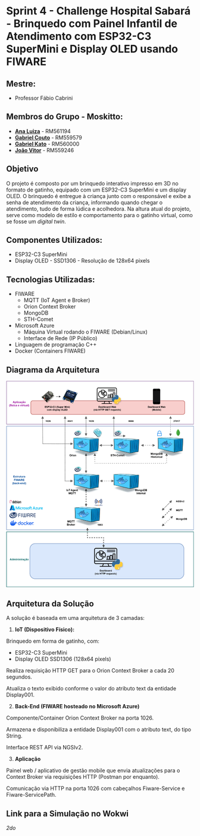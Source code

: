 # Sprint 4 - Challenge Hospital Sabará - Brinquedo com Painel Infantil de Atendimento com ESP32-C3 SuperMini e Display OLED usando FIWARE

## Mestre: 
- Professor Fábio Cabrini

## Membros do Grupo - **Moskitto**:
- [**Ana Luiza**](https://github.com/anarand) - RM561194
- [**Gabriel Couto**](https://github.com/rouri404) - RM559579
- [**Gabriel Kato**](https://github.com/kato8088) - RM560000
- [**João Vitor**](https://github.com/joaomatosq) - RM559246

## Objetivo
O projeto é composto por um brinquedo interativo impresso em 3D no formato de gatinho, equipado com um ESP32-C3 SuperMini e um display OLED. O brinquedo é entregue à criança junto com o responsável e exibe a senha de atendimento da criança, informando quando chegar o atendimento, tudo de forma lúdica e acolhedora. Na altura atual do projeto, serve como modelo de estilo e comportamento para o gatinho virtual, como se fosse um _digital twin_.

## Componentes Utilizados:
- ESP32-C3 SuperMini
- Display OLED - SSD1306 - Resolução de 128x64 pixels

## Tecnologias Utilizadas:
- FIWARE
  - MQTT (IoT Agent e Broker)
  - Orion Context Broker
  - MongoDB
  - STH-Comet
- Microsoft Azure
  - Máquina Virtual rodando o FIWARE (Debian/Linux)
  - Interface de Rede (IP Público)
- Linguagem de programação C++
- Docker (Containers FIWARE)

## Diagrama da Arquitetura
![Diagrama da Arquitetura](arquitetura_sprint4.png)

## Arquitetura da Solução

A solução é baseada em uma arquitetura de 3 camadas:

1. **IoT (Dispositivo Físico):**

Brinquedo em forma de gatinho, com:

- ESP32-C3 SuperMini
- Display OLED SSD1306 (128x64 pixels)

Realiza requisição HTTP GET para o Orion Context Broker a cada 20 segundos.

Atualiza o texto exibido conforme o valor do atributo text da entidade Display001.

2. **Back-End (FIWARE hosteado no Microsoft Azure)**

Componente/Container Orion Context Broker na porta 1026.

Armazena e disponibiliza a entidade Display001 com o atributo text, do tipo String.

Interface REST API via NGSIv2.

3. **Aplicação**

Painel web / aplicativo de gestão mobile que envia atualizações para o Context Broker via requisições HTTP (Postman por enquanto).

Comunicação via HTTP na porta 1026 com cabeçalhos Fiware-Service e Fiware-ServicePath.

## Link para a Simulação no Wokwi
<!-- ![Simulação](wokwi-simulação.png) -->
_2do_
<!-- Wokwi: https://wokwi.com/projects/428687533684130817 -->

<!-- ## :smile_cat: Explicação da Arquitetura
![Youtube](video-simulacao-youtube.png)

Youtube: https://youtu.be/tfh6tKAZBYQ

## :smile_cat: Video do Pitch
![Youtube](Gatinho-Sabará-youtube.png)

Youtube: https://www.youtube.com/watch?v=nGFiCgAD6WQ -->